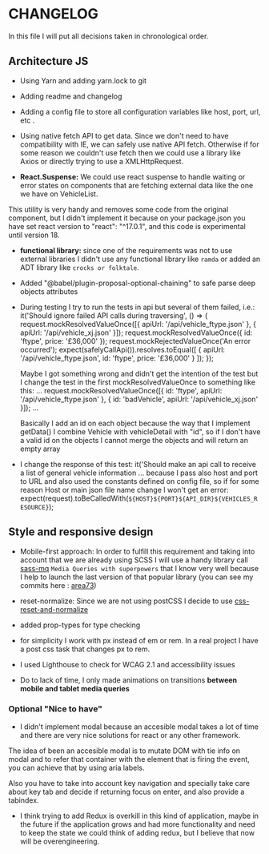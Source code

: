 # CHANGELOG

In this file I will put all decisions taken in chronological order.

## Architecture JS

* Using Yarn and adding yarn.lock to git

* Adding readme and changelog

* Adding a config file to store all configuration variables like host, port, url, etc .

* Using native fetch API to get data.
  Since we don't need to have compatibility with IE, we can safely use native API fetch. Otherwise
  if for some reason we couldn't use fetch then we could use a library like Axios or directly
  trying to use a XMLHttpRequest.

* **React.Suspense:** We could use react suspense to handle waiting or error states on components that
are fetching external data like the one we have on VehicleList.

This utility is very handy and removes some code from the original component, but I didn't
implement it because on your package.json you have set react version to "react": "^17.0.1", and this
code is experimental until version 18.

* **functional library:** since one of the requirements was not to use external libraries I didn't use any
functional library like `ramda` or added an ADT library like `crocks or folktale`.

* Added "@babel/plugin-proposal-optional-chaining" to safe parse deep objects attributes

* During testing I try to run the tests in api but several of them failed, i.e.:
  it('Should ignore failed API calls during traversing', () => {
    request.mockResolvedValueOnce([{ apiUrl: '/api/vehicle_ftype.json' }, { apiUrl: '/api/vehicle_xj.json' }]);
    request.mockResolvedValueOnce({ id: 'ftype', price: '£36,000' });
    request.mockRejectedValueOnce('An error occurred');
    expect(safelyCallApi()).resolves.toEqual([
      { apiUrl: '/api/vehicle_ftype.json', id: 'ftype', price: '£36,000' }
    ]);
  });

  Maybe I got something wrong and didn't get the intention of the test but I change the test in the first
  mockResolvedValueOnce to something like this:
  ...
  request.mockResolvedValueOnce([{ id: 'ftype', apiUrl: '/api/vehicle_ftype.json' }, { id: 'badVehicle', apiUrl: '/api/vehicle_xj.json' }]);
  ...

  Basically I add an id on each object because the way that I implement getData() I combine Vehicle with vehicleDetail
  with "id", so if I don't have a valid id on the objects I cannot merge the objects and will return an empty array

* I change the response of this test:
    it('Should make an api call to receive a list of general vehicle information ...
    because I pass also host and port to URL and also used the constants defined on  config file, so
     if for some reason Host or main json file name change I won't get an error:
        expect(request).toBeCalledWith(`${HOST}${PORT}${API_DIR}${VEHICLES_RESOURCE}`);

## Style and responsive design

* Mobile-first approach: In order to fulfill this requirement and taking into account that we are
  already using SCSS I will use a handy library call [sass-mq](https://github.com/sass-mq/sass-mq)
  `Media Queries with superpowers` that I know very well because I help to launch the last version
  of that popular library (you can see my commits here : [area73](https://github.com/sass-mq/sass-mq/commits?author=area73))

* reset-normalize:  Since we are not using postCSS I decide to use [css-reset-and-normalize](https://www.npmjs.com/package/css-reset-and-normalize)

* added prop-types for type checking

* for simplicity I work with px instead of em or rem. In a real project I have a post css task that
  changes px to rem.

* I used Lighthouse to check for WCAG 2.1 and accessibility issues

* Do to lack of time, I only made animations on transitions **between mobile and tablet media queries**

### Optional "Nice to have"

* I didn't implement modal because an accesible modal takes a lot of time and there are very nice solutions for react or any other framework.

The idea of been an accesible modal is to mutate DOM with tie info on modal and to refer that container with the element that is firing the event, you can achieve that by using aria labels.

Also you have to take into account key navigation and specially take care about key tab and decide if returning focus on enter, and also provide a tabindex.

* I think trying to add Redux is overkill in this kind of application, maybe in the future if the
  application grows and had more functionality and need to keep the state we could think of adding
  redux, but I believe that now will be overengineering.
